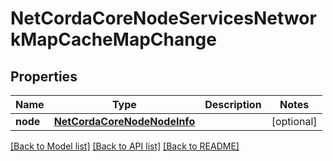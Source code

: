 # NetCordaCoreNodeServicesNetworkMapCacheMapChange

## Properties
Name | Type | Description | Notes
------------ | ------------- | ------------- | -------------
**node** | [**NetCordaCoreNodeNodeInfo**](NetCordaCoreNodeNodeInfo.md) |  | [optional] 

[[Back to Model list]](../README.md#documentation-for-models) [[Back to API list]](../README.md#documentation-for-api-endpoints) [[Back to README]](../README.md)


